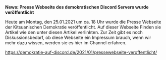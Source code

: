 **News: Presse Webseite des demokratischen Discord Servers wurde veröffentlicht**

Heute am Montag, den 25.01.2021 um ca. 18 Uhr wurde die Presse Webseite der Kitsuanischen Demokratie veröffentlicht. Auf dieser Webseite Finden sie Artikel wie den unter diesen Artikel verlinkten. Zur Zeit gibt es noch Diskussionsbedarf, ob diese Webseite ein Impressum brauch, wenn wir mehr dazu wissen, werden sie es hier im Channel erfahren.

https://demokratie-auf-discord.de/2021/01/pressewebseite-veroffentlicht/
